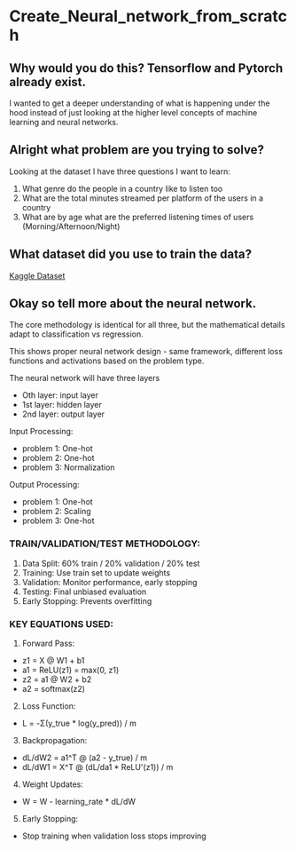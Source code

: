 # Create_Neural_network_from_scratch

## Why would you do this? Tensorflow and Pytorch already exist.
I wanted to get a deeper understanding of what is happening under the hood instead of just looking at the higher level concepts of machine learning and neural networks. 

## Alright what problem are you trying to solve?
Looking at the dataset I have three questions I want to learn:
  1.  What genre do the people in a country like to listen too
  2.  What are the total minutes streamed per platform of the users in a country
  3.  What are by age what are the preferred listening times of users (Morning/Afternoon/Night)

## What dataset did you use to train the data?
[Kaggle Dataset](https://www.kaggle.com/datasets/atharvasoundankar/global-music-streaming-trends-and-listener-insights?resource=download)

## Okay so tell more about the neural network.

The core methodology is identical for all three, but the mathematical details adapt to classification vs regression. 

This shows proper neural network design - same framework, different loss functions and activations based on the problem type.

The neural network will have three layers
- Oth layer:  input layer
- 1st layer:  hidden layer
- 2nd layer: output layer

Input Processing: 
- problem 1: One-hot
- problem 2: One-hot
- problem 3: Normalization

Output Processing:
- problem 1: One-hot
- problem 2: Scaling
- problem 3: One-hot


### TRAIN/VALIDATION/TEST METHODOLOGY:
1. Data Split: 60% train / 20% validation / 20% test
2. Training: Use train set to update weights
3. Validation: Monitor performance, early stopping
4. Testing: Final unbiased evaluation
5. Early Stopping: Prevents overfitting

### KEY EQUATIONS USED:

1. Forward Pass:
  - z1 = X @ W1 + b1
  - a1 = ReLU(z1) = max(0, z1)
  - z2 = a1 @ W2 + b2
  - a2 = softmax(z2)
2. Loss Function:
  - L = -Σ(y_true * log(y_pred)) / m
3. Backpropagation:
  - dL/dW2 = a1^T @ (a2 - y_true) / m
  - dL/dW1 = X^T @ (dL/da1 * ReLU'(z1)) / m
4. Weight Updates:
  - W = W - learning_rate * dL/dW
5. Early Stopping:
  - Stop training when validation loss stops improving
